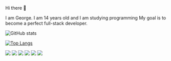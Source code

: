 Hi there 👋

I am George. I am 14 years old and I am studying programming My goal is to become a perfect full-stack developer.

![GitHub stats](https://github-readme-stats.vercel.app/api?username=giorgi200706&show_icons=true&theme=radical)

[![Top Langs](https://github-readme-stats.vercel.app/api/top-langs/?username=giorgi200706&layout=compact)](https://github.com/giorgi200706/github-readme-stats)

![](https://img.shields.io/badge/-C++-00599C?logo=c++&logoColor=fff)
![](https://img.shields.io/badge/-PYTHON-776AB?logo=python&logoColor=fff)
![](https://img.shields.io/badge/-FLASK-000000?logo=flask&logoColor=fff)
![](https://img.shields.io/badge/-HTML-e34f26?logo=html5&logoColor=fff)
![](https://img.shields.io/badge/-CSS-1572B6?logo=css&logoColor=fff)
![](https://img.shields.io/badge/-SASS-CC6699?logo=scss&logoColor=fff)

